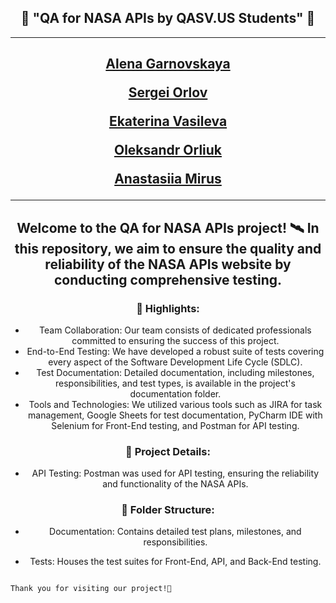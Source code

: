 <div align="center"><h2>
🚀 "QA for NASA APIs by QASV.US Students" 🌌  
  </h2></div>

---
<div align="center"><h2>

[Alena Garnovskaya](https://www.linkedin.com/in/alena-garnovskaya/)

[Sergei Orlov](https://github.com/sergei-orloff)

[Ekaterina Vasileva](https://www.linkedin.com/in/ekaterina-vasilevay/)

[Oleksandr Orliuk](https://www.linkedin.com/in/aleksandr-orliuk/)

[Anastasiia Mirus](https://www.linkedin.com/in/anastasiia-mirus/)
</h2></div>

---
<div align="center"><h2>

Welcome to the QA for NASA APIs project! 🛰 In this repository, we aim to ensure the quality and reliability of the NASA APIs website by conducting comprehensive testing.

### 🌟 Highlights:

- Team Collaboration: Our team consists of dedicated professionals committed to ensuring the success of this project. 
- End-to-End Testing: We have developed a robust suite of tests covering every aspect of the Software Development Life Cycle (SDLC).
- Test Documentation: Detailed documentation, including milestones, responsibilities, and test types, is available in the project's documentation folder.
- Tools and Technologies: We utilized various tools such as JIRA for task management, Google Sheets for test documentation, PyCharm IDE with Selenium for Front-End testing, and Postman for API testing.

### 📝 Project Details:

- API Testing: Postman was used for API testing, ensuring the reliability and functionality of the NASA APIs.

### 📁 Folder Structure:

- Documentation: Contains detailed test plans, milestones, and responsibilities.
- Tests: Houses the test suites for Front-End, API, and Back-End testing.

  </h2></div>

                                                                                      Thank you for visiting our project!🔭
